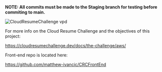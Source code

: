 **NOTE: All commits must be made to the Staging branch for testing before commiting to main.**

![CloudResumeChallenge vpd](https://user-images.githubusercontent.com/111187499/195946326-07c4d65d-3758-494c-9d39-6f2a84d4f85a.jpg)


For more info on the Cloud Resume Challenge and the objectives of this project:

https://cloudresumechallenge.dev/docs/the-challenge/aws/

Front-end repo is located here:

https://github.com/matthew-ivancic/CRCFrontEnd
